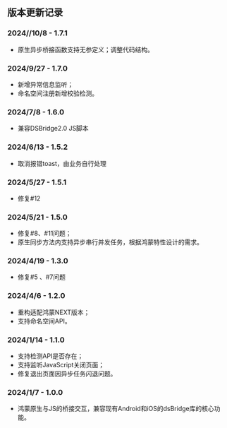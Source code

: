 
## 版本更新记录

### 2024//10/8 - 1.7.1

- 原生异步桥接函数支持无参定义；调整代码结构。

### 2024/9/27 - 1.7.0

- 新增异常信息监听；
- 命名空间注册新增校验检测。

### 2024/7/8 - 1.6.0

- 兼容DSBridge2.0 JS脚本

### 2024/6/13 - 1.5.2

- 取消报错toast，由业务自行处理

### 2024/5/27 - 1.5.1

- 修复#12

### 2024/5/21 - 1.5.0

- 修复#8、#11问题；
- 原生同步方法内支持异步串行并发任务，根据鸿蒙特性设计的需求。

### 2024/4/19 - 1.3.0

- 修复#5 、#7问题

### 2024/4/6 - 1.2.0

- 重构适配鸿蒙NEXT版本；
- 支持命名空间API。

### 2024/1/14 - 1.1.0

- 支持检测API是否存在；
- 支持监听JavaScript关闭页面；
- 修复退出页面因异步任务闪退问题。

### 2024/1/7 - 1.0.0

- 鸿蒙原生与JS的桥接交互，兼容现有Android和iOS的dsBridge库的核心功能。



